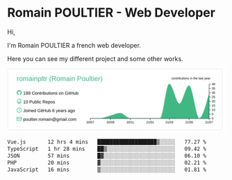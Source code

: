 # Romain POULTIER - Web Developer

Hi,

I'm Romain POULTIER a french web developer.

Here you can see my different project and some other works.



[![](https://raw.githubusercontent.com/romainpltr/romainpltr/master/profile-summary-card-output/vue/0-profile-details.svg)](https://github.com/vn7n24fzkq/github-profile-summary-cards)

<!--START_SECTION:waka-->
```text
Vue.js       12 hrs 4 mins   ███████████████████▒░░░░░   77.27 % 
TypeScript   1 hr 28 mins    ██▒░░░░░░░░░░░░░░░░░░░░░░   09.42 % 
JSON         57 mins         █▓░░░░░░░░░░░░░░░░░░░░░░░   06.10 % 
PHP          20 mins         ▓░░░░░░░░░░░░░░░░░░░░░░░░   02.21 % 
JavaScript   16 mins         ▒░░░░░░░░░░░░░░░░░░░░░░░░   01.81 % 
```
<!--END_SECTION:waka-->
